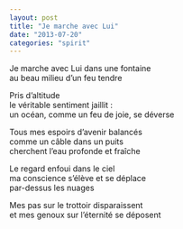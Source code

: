 ```yaml
---
layout: post
title: "Je marche avec Lui"
date: "2013-07-20"
categories: "spirit"
---
```


Je marche avec Lui dans une fontaine  
au beau milieu d’un feu tendre  

Pris d’altitude  
le véritable sentiment jaillit :  
un océan, comme un feu de joie, se déverse  

Tous mes espoirs d’avenir balancés  
comme un câble dans un puits  
cherchent l’eau profonde et fraîche  

Le regard enfoui dans le ciel  
ma conscience s’élève et se déplace  
par-dessus les nuages  

Mes pas sur le trottoir disparaissent  
et mes genoux sur l’éternité se déposent  
